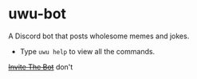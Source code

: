 # uwu-bot
A Discord bot that posts wholesome memes and jokes.
  - Type ```uwu help``` to view all the commands.

~~[Invite The Bot](https://discord.com/oauth2/authorize?client_id=680410005354315782&scope=bot&permissions=97280)~~ don't
